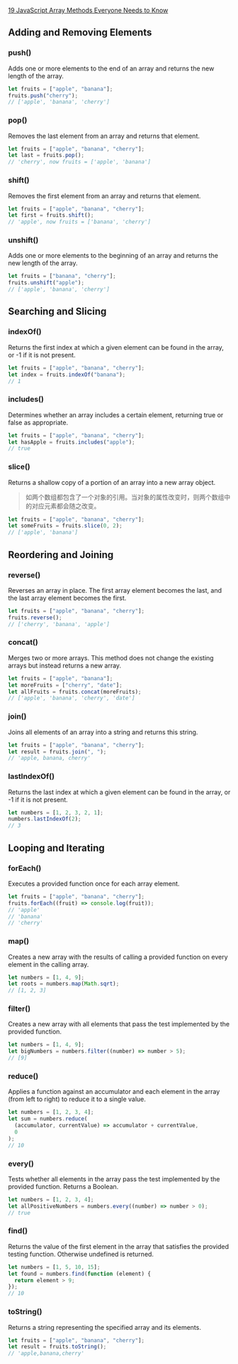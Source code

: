 [19 JavaScript Array Methods Everyone Needs to Know](https://dev.to/opensourcee/17-javascript-array-methods-everyone-needs-to-know-1j35)

## Adding and Removing Elements

### push()

Adds one or more elements to the end of an array and returns the new length of the array.

```js
let fruits = ["apple", "banana"];
fruits.push("cherry");
// ['apple', 'banana', 'cherry']
```

### pop()

Removes the last element from an array and returns that element.

```js
let fruits = ["apple", "banana", "cherry"];
let last = fruits.pop();
// 'cherry', now fruits = ['apple', 'banana']
```

### shift()

Removes the first element from an array and returns that element.

```js
let fruits = ["apple", "banana", "cherry"];
let first = fruits.shift();
// 'apple', now fruits = ['banana', 'cherry']
```

### unshift()

Adds one or more elements to the beginning of an array and returns the new length of the array.

```js
let fruits = ["banana", "cherry"];
fruits.unshift("apple");
// ['apple', 'banana', 'cherry']
```

## Searching and Slicing

### indexOf()

Returns the first index at which a given element can be found in the array, or -1 if it is not present.

```js
let fruits = ["apple", "banana", "cherry"];
let index = fruits.indexOf("banana");
// 1
```

### includes()

Determines whether an array includes a certain element, returning true or false as appropriate.

```js
let fruits = ["apple", "banana", "cherry"];
let hasApple = fruits.includes("apple");
// true
```

### slice()

Returns a shallow copy of a portion of an array into a new array object.

> 如两个数组都包含了一个对象的引用。当对象的属性改变时，则两个数组中的对应元素都会随之改变。

```js
let fruits = ["apple", "banana", "cherry"];
let someFruits = fruits.slice(0, 2);
// ['apple', 'banana']
```

## Reordering and Joining

### reverse()

Reverses an array in place. The first array element becomes the last, and the last array element becomes the first.

```js
let fruits = ["apple", "banana", "cherry"];
fruits.reverse();
// ['cherry', 'banana', 'apple']
```

### concat()

Merges two or more arrays. This method does not change the existing arrays but instead returns a new array.

```js
let fruits = ["apple", "banana"];
let moreFruits = ["cherry", "date"];
let allFruits = fruits.concat(moreFruits);
// ['apple', 'banana', 'cherry', 'date']
```

### join()

Joins all elements of an array into a string and returns this string.

```js
let fruits = ["apple", "banana", "cherry"];
let result = fruits.join(", ");
// 'apple, banana, cherry'
```

### lastIndexOf()

Returns the last index at which a given element can be found in the array, or -1 if it is not present.

```js
let numbers = [1, 2, 3, 2, 1];
numbers.lastIndexOf(2);
// 3
```

## Looping and Iterating

### forEach()

Executes a provided function once for each array element.

```js
let fruits = ["apple", "banana", "cherry"];
fruits.forEach((fruit) => console.log(fruit));
// 'apple'
// 'banana'
// 'cherry'
```

### map()

Creates a new array with the results of calling a provided function on every element in the calling array.

```js
let numbers = [1, 4, 9];
let roots = numbers.map(Math.sqrt);
// [1, 2, 3]
```

### filter()

Creates a new array with all elements that pass the test implemented by the provided function.

```js
let numbers = [1, 4, 9];
let bigNumbers = numbers.filter((number) => number > 5);
// [9]
```

### reduce()

Applies a function against an accumulator and each element in the array (from left to right) to reduce it to a single value.

```js
let numbers = [1, 2, 3, 4];
let sum = numbers.reduce(
  (accumulator, currentValue) => accumulator + currentValue,
  0
);
// 10
```

### every()

Tests whether all elements in the array pass the test implemented by the provided function. Returns a Boolean.

```js
let numbers = [1, 2, 3, 4];
let allPositiveNumbers = numbers.every((number) => number > 0);
// true
```

### find()

Returns the value of the first element in the array that satisfies the provided testing function. Otherwise undefined is returned.

```js
let numbers = [1, 5, 10, 15];
let found = numbers.find(function (element) {
  return element > 9;
});
// 10
```

### toString()

Returns a string representing the specified array and its elements.

```js
let fruits = ["apple", "banana", "cherry"];
let result = fruits.toString();
// 'apple,banana,cherry'
```

